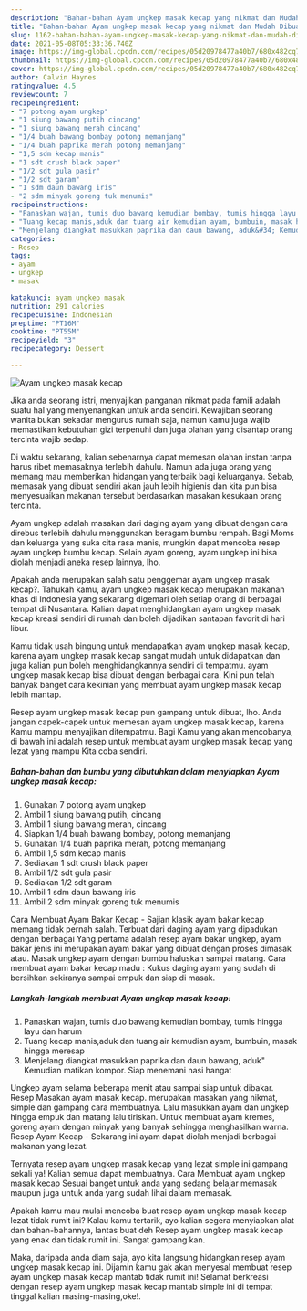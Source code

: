 ```yaml
---
description: "Bahan-bahan Ayam ungkep masak kecap yang nikmat dan Mudah Dibuat"
title: "Bahan-bahan Ayam ungkep masak kecap yang nikmat dan Mudah Dibuat"
slug: 1162-bahan-bahan-ayam-ungkep-masak-kecap-yang-nikmat-dan-mudah-dibuat
date: 2021-05-08T05:33:36.740Z
image: https://img-global.cpcdn.com/recipes/05d20978477a40b7/680x482cq70/ayam-ungkep-masak-kecap-foto-resep-utama.jpg
thumbnail: https://img-global.cpcdn.com/recipes/05d20978477a40b7/680x482cq70/ayam-ungkep-masak-kecap-foto-resep-utama.jpg
cover: https://img-global.cpcdn.com/recipes/05d20978477a40b7/680x482cq70/ayam-ungkep-masak-kecap-foto-resep-utama.jpg
author: Calvin Haynes
ratingvalue: 4.5
reviewcount: 7
recipeingredient:
- "7 potong ayam ungkep"
- "1 siung bawang putih cincang"
- "1 siung bawang merah cincang"
- "1/4 buah bawang bombay potong memanjang"
- "1/4 buah paprika merah potong memanjang"
- "1,5 sdm kecap manis"
- "1 sdt crush black paper"
- "1/2 sdt gula pasir"
- "1/2 sdt garam"
- "1 sdm daun bawang iris"
- "2 sdm minyak goreng tuk menumis"
recipeinstructions:
- "Panaskan wajan, tumis duo bawang kemudian bombay, tumis hingga layu dan harum"
- "Tuang kecap manis,aduk dan tuang air kemudian ayam, bumbuin, masak hingga meresap"
- "Menjelang diangkat masukkan paprika dan daun bawang, aduk&#34; Kemudian matikan kompor. Siap menemani nasi hangat"
categories:
- Resep
tags:
- ayam
- ungkep
- masak

katakunci: ayam ungkep masak 
nutrition: 291 calories
recipecuisine: Indonesian
preptime: "PT16M"
cooktime: "PT55M"
recipeyield: "3"
recipecategory: Dessert

---
```



![Ayam ungkep masak kecap](https://img-global.cpcdn.com/recipes/05d20978477a40b7/680x482cq70/ayam-ungkep-masak-kecap-foto-resep-utama.jpg)

Jika anda seorang istri, menyajikan panganan nikmat pada famili adalah suatu hal yang menyenangkan untuk anda sendiri. Kewajiban seorang  wanita bukan sekadar mengurus rumah saja, namun kamu juga wajib memastikan kebutuhan gizi terpenuhi dan juga olahan yang disantap orang tercinta wajib sedap.

Di waktu  sekarang, kalian sebenarnya dapat memesan olahan instan tanpa harus ribet memasaknya terlebih dahulu. Namun ada juga orang yang memang mau memberikan hidangan yang terbaik bagi keluarganya. Sebab, memasak yang dibuat sendiri akan jauh lebih higienis dan kita pun bisa menyesuaikan makanan tersebut berdasarkan masakan kesukaan orang tercinta. 

Ayam ungkep adalah masakan dari daging ayam yang dibuat dengan cara direbus terlebih dahulu menggunakan beragam bumbu rempah. Bagi Moms dan keluarga yang suka cita rasa manis, mungkin dapat mencoba resep ayam ungkep bumbu kecap. Selain ayam goreng, ayam ungkep ini bisa diolah menjadi aneka resep lainnya, lho.

Apakah anda merupakan salah satu penggemar ayam ungkep masak kecap?. Tahukah kamu, ayam ungkep masak kecap merupakan makanan khas di Indonesia yang sekarang digemari oleh setiap orang di berbagai tempat di Nusantara. Kalian dapat menghidangkan ayam ungkep masak kecap kreasi sendiri di rumah dan boleh dijadikan santapan favorit di hari libur.

Kamu tidak usah bingung untuk mendapatkan ayam ungkep masak kecap, karena ayam ungkep masak kecap sangat mudah untuk didapatkan dan juga kalian pun boleh menghidangkannya sendiri di tempatmu. ayam ungkep masak kecap bisa dibuat dengan berbagai cara. Kini pun telah banyak banget cara kekinian yang membuat ayam ungkep masak kecap lebih mantap.

Resep ayam ungkep masak kecap pun gampang untuk dibuat, lho. Anda jangan capek-capek untuk memesan ayam ungkep masak kecap, karena Kamu mampu menyajikan ditempatmu. Bagi Kamu yang akan mencobanya, di bawah ini adalah resep untuk membuat ayam ungkep masak kecap yang lezat yang mampu Kita coba sendiri.

<!--inarticleads1-->

##### Bahan-bahan dan bumbu yang dibutuhkan dalam menyiapkan Ayam ungkep masak kecap:

1. Gunakan 7 potong ayam ungkep
1. Ambil 1 siung bawang putih, cincang
1. Ambil 1 siung bawang merah, cincang
1. Siapkan 1/4 buah bawang bombay, potong memanjang
1. Gunakan 1/4 buah paprika merah, potong memanjang
1. Ambil 1,5 sdm kecap manis
1. Sediakan 1 sdt crush black paper
1. Ambil 1/2 sdt gula pasir
1. Sediakan 1/2 sdt garam
1. Ambil 1 sdm daun bawang iris
1. Ambil 2 sdm minyak goreng tuk menumis


Cara Membuat Ayam Bakar Kecap - Sajian klasik ayam bakar kecap memang tidak pernah salah. Terbuat dari daging ayam yang dipadukan dengan berbagai Yang pertama adalah resep ayam bakar ungkep, ayam bakar jenis ini merupakan ayam bakar yang dibuat dengan proses dimasak atau. Masak ungkep ayam dengan bumbu haluskan sampai matang. Cara membuat ayam bakar kecap madu : Kukus daging ayam yang sudah di bersihkan sekiranya sampai empuk dan siap di masak. 

<!--inarticleads2-->

##### Langkah-langkah membuat Ayam ungkep masak kecap:

1. Panaskan wajan, tumis duo bawang kemudian bombay, tumis hingga layu dan harum
1. Tuang kecap manis,aduk dan tuang air kemudian ayam, bumbuin, masak hingga meresap
1. Menjelang diangkat masukkan paprika dan daun bawang, aduk&#34; Kemudian matikan kompor. Siap menemani nasi hangat


Ungkep ayam selama beberapa menit atau sampai siap untuk dibakar. Resep Masakan ayam masak kecap. merupakan masakan yang nikmat, simple dan gampang cara membuatnya. Lalu masukkan ayam dan ungkep hingga empuk dan matang lalu tiriskan. Untuk membuat ayam kremes, goreng ayam dengan minyak yang banyak sehingga menghasilkan warna. Resep Ayam Kecap - Sekarang ini ayam dapat diolah menjadi berbagai makanan yang lezat. 

Ternyata resep ayam ungkep masak kecap yang lezat simple ini gampang sekali ya! Kalian semua dapat membuatnya. Cara Membuat ayam ungkep masak kecap Sesuai banget untuk anda yang sedang belajar memasak maupun juga untuk anda yang sudah lihai dalam memasak.

Apakah kamu mau mulai mencoba buat resep ayam ungkep masak kecap lezat tidak rumit ini? Kalau kamu tertarik, ayo kalian segera menyiapkan alat dan bahan-bahannya, lantas buat deh Resep ayam ungkep masak kecap yang enak dan tidak rumit ini. Sangat gampang kan. 

Maka, daripada anda diam saja, ayo kita langsung hidangkan resep ayam ungkep masak kecap ini. Dijamin kamu gak akan menyesal membuat resep ayam ungkep masak kecap mantab tidak rumit ini! Selamat berkreasi dengan resep ayam ungkep masak kecap mantab simple ini di tempat tinggal kalian masing-masing,oke!.

